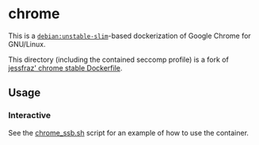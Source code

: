 # chrome

This is a [`debian:unstable-slim`](https://hub.docker.com/_/debian/)-based dockerization of Google Chrome for GNU/Linux.

This directory (including the contained seccomp profile) is a fork of [jessfraz' chrome stable Dockerfile](https://github.com/jessfraz/dockerfiles/tree/master/chrome/stable).

## Usage

### Interactive

See the [chrome_ssb.sh](chrome_ssb.sh) script for an example of how to use the container.

